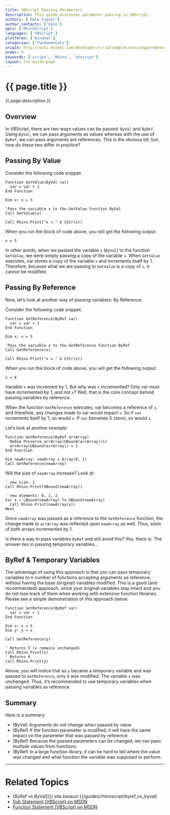 ```yaml
---
title: VBScript Passing Parameters
description: This guide discusses parameter passing in VBScript.
authors: ['Dale Fugier']
author_contacts: ['dale']
apis: ['RhinoScript']
languages: ['VBScript']
platforms: ['Windows']
categories: ['Fundamentals']
origin: http://wiki.mcneel.com/developer/scriptsamples/passingparameters
order: 8
keywords: ['script', 'Rhino', 'vbscript']
layout: toc-guide-page
---
```


# {{ page.title }}

{{ page.description }}

## Overview

In VBScript, there are two ways values can be passed: `ByVal` and `ByRef`.  Using `ByVal`, we can pass arguments as values whereas with the use of `ByRef`, we can pass arguments are references.  This is the obvious bit, but, how do these two differ in practice?

## Passing By Value

Consider the following code snippet:

```vbnet
Function GetValue(ByVal var)
  var = var + 1
End Function

Dim x: x = 5

'Pass the variable x to the GetValue function ByVal
Call GetValue(x)

Call Rhino.Print("x = " & CStr(x))
```

When you run the block of code above, you will get the following output:

```vbnet
x = 5
```

In other words, when we passed the variable `x` (`ByVal`) to the function `GetValue`, we were simply passing a copy of the variable `x`. When `GetValue` executes, var stores a copy of the variable `x` and increments itself by 1. Therefore, because what we are passing to `GetValue` is a copy of `x`, it cannot be modified.

## Passing By Reference

Now, let’s look at another way of passing variables: By Reference.

Consider the following code snippet:

```vbnet
Function GetReference(ByRef var)
  var = var + 1
End Function

Dim x: x = 5

'Pass the variable x to the GetReference function ByRef
Call GetReference(x)

Call Rhino.Print("x = " & CStr(x))
```

When you run the block of code above, you will get the following output:

```vbnet
x = 6
```

Variable `x` was increment by 1.  But why was `x` incremented?  Only var must have incremented by 1, and not `x`?  Well, that is the core concept behind passing variables by reference.

When the function `GetReference` executes, var becomes a reference of `x`, and therefore, any changes made to var would impact `x`.  So if `var` increments itself by 1, so would `x`.  If `var` becomes 0 (zero), so would `x`.

Let’s look at another example:

```vbnet
Function GetReference(ByRef arrArray)
  ReDim Preserve arrArray(UBound(arrArray)+1)
  arrArray(UBound(arrArray)) = 2
End Function

Dim newArray: newArray = Array(0, 1)
Call GetReference(newArray)
```

Will the size of `newArray` increase?  Look at:

```vbnet
' new size: 2
Call Rhino.Print(UBound(newArray))

' new elements: 0, 1, 2
For x = LBound(newArray) To UBound(newArray)
  Call Rhino.Print(newArray(x))
Next
```

Since `newArray` was passed as a reference to the `GetReference` function, the change made to `arrArray` was reflected upon `newArray` as well.  Thus, sizes of both arrays incremented by 1.

Is there a way to pass variables `ByRef` and still avoid this?  Yes, there is.  The answer lies in passing temporary variables...

## ByRef & Temporary Variables

The advantage of using this approach is that you can pass temporary variables to n number of functions accepting arguments as reference, without having the base (original) variables modified.  This is a good (and recommended) approach, since your original variables stay intact and you do not lose track of them when working with extensive function libraries.  Please see a simple demonstration of this approach below:

```vbnet
Function GetReference(ByRef var)
  var = var + 1
End Function

Dim x: x = 5
Dim y: y = x

Call GetReference(y)

' Returns 5 (x remains unchanged)
Call Rhino.Print(x)
' Returns 6   
Call Rhino.Print(y)
```

Above, you will notice that as `y` became a temporary variable and was passed to `GetReference`, only it was modified.  The variable `x` was unchanged.  Thus, it’s recommended to use temporary variables when passing variables as reference.

## Summary

Here is a summary:

- (ByVal) Arguments do not change when passed by value.
- (ByRef) If the function parameter is modified, it will have the same impact on the parameter that was passed by reference.
- (ByRef) Because the passed parameters can be changed, we can pass multiple values from functions.
- (ByRef) In a large function library, it can be hard to tell where the value was changed and what function the variable was supposed to perform.

----

# Related Topics

- [ByRef vs ByVal]({{ site.baseurl }}/guides/rhinoscript/byref_vs_byval)
- [Sub Statement (VBScript) on MSDN](http://msdn.microsoft.com/en-us/library/tt223ahx(v=vs.85).aspx)
- [Function Statement (VBScript) on MSDN](http://msdn.microsoft.com/en-us/library/x7hbf8fa(v=vs.85).aspx)
